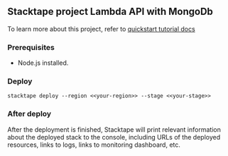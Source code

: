 ## Stacktape project Lambda API with MongoDb

To learn more about this project, refer to [quickstart tutorial docs](https://docs.stacktape.com/getting-started/quickstart-tutorials/lambda-api-mongo-db/)

### Prerequisites

- Node.js installed.

### Deploy

```
stacktape deploy --region <<your-region>> --stage <<your-stage>>
```

### After deploy

After the deployment is finished, Stacktape will print relevant information about the deployed stack to the console,
including URLs of the deployed resources, links to logs, links to monitoring dashboard, etc.
